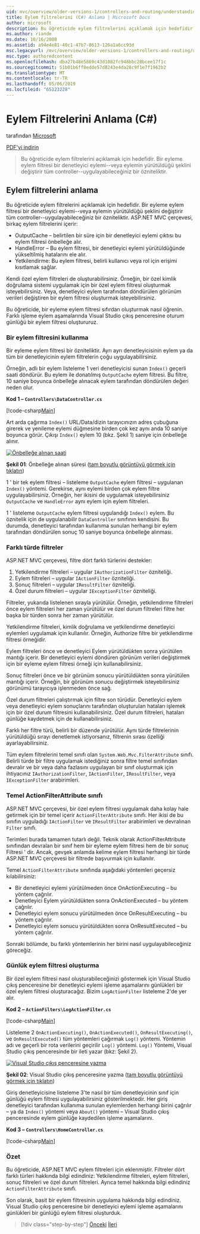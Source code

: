 ```yaml
---
uid: mvc/overview/older-versions-1/controllers-and-routing/understanding-action-filters-cs
title: Eylem filtrelerini (C#) Anlama | Microsoft Docs
author: microsoft
description: Bu öğreticide eylem filtrelerini açıklamak için hedefidir. Bir eyleme eylem filtresi bir denetleyici eylemi--ya da tüm bir denetleyiciye uygulanan bir özniteliktir...
ms.author: riande
ms.date: 10/16/2008
ms.assetid: a94e4e81-40c1-47b7-8613-126a1a6cc93d
msc.legacyurl: /mvc/overview/older-versions-1/controllers-and-routing/understanding-action-filters-cs
msc.type: authoredcontent
ms.openlocfilehash: dba27b48e5869c43d1082fc948bbc28bcee17f1c
ms.sourcegitcommit: 51b01b6ff8edde57d8243e4da28c9f1e7f1962b2
ms.translationtype: MT
ms.contentlocale: tr-TR
ms.lasthandoff: 05/06/2019
ms.locfileid: "65123228"
---
```

# <a name="understanding-action-filters-c"></a>Eylem Filtrelerini Anlama (C#)

tarafından [Microsoft](https://github.com/microsoft)

[PDF'yi indirin](http://download.microsoft.com/download/e/f/3/ef3f2ff6-7424-48f7-bdaa-180ef64c3490/ASPNET_MVC_Tutorial_14_CS.pdf)

> Bu öğreticide eylem filtrelerini açıklamak için hedefidir. Bir eyleme eylem filtresi bir denetleyici eylemi--veya eylemin yürütüldüğü şeklini değiştirir tüm controller--uygulayabileceğiniz bir özniteliktir.

## <a name="understanding-action-filters"></a>Eylem filtrelerini anlama

Bu öğreticide eylem filtrelerini açıklamak için hedefidir. Bir eyleme eylem filtresi bir denetleyici eylemi--veya eylemin yürütüldüğü şeklini değiştirir tüm controller--uygulayabileceğiniz bir özniteliktir. ASP.NET MVC çerçevesi, birkaç eylem filtrelerini içerir:

- OutputCache – belirtilen bir süre için bir denetleyici eylemi çıktısı bu eylem filtresi önbelleğe alır.
- HandleError – Bu eylem filtresi, bir denetleyici eylemi yürütüldüğünde yükseltilmiş hatalarını ele alır.
- Yetkilendirme: Bu eylem filtresi, belirli kullanıcı veya rol için erişimi kısıtlamak sağlar.

Kendi özel eylem filtreleri de oluşturabilirsiniz. Örneğin, bir özel kimlik doğrulama sistemi uygulamak için bir özel eylem filtresi oluşturmak isteyebilirsiniz. Veya, denetleyici eylem tarafından döndürülen görünüm verileri değiştiren bir eylem filtresi oluşturmak isteyebilirsiniz.

Bu öğreticide, bir eyleme eylem filtresi sıfırdan oluşturmak nasıl öğrenin. Farklı işleme eylem aşamalarında Visual Studio çıkış penceresine oturum günlüğü bir eylem filtresi oluştururuz.

### <a name="using-an-action-filter"></a>Bir eylem filtresini kullanma

Bir eyleme eylem filtresi bir özniteliktir. Ayrı ayrı denetleyicisinin eylem ya da tüm bir denetleyicinin eylem filtrelerin çoğu uygulayabilirsiniz.

Örneğin, adlı bir eylem listeleme 1 veri denetleyicisi sunan `Index()` geçerli saati döndürür. Bu eylem ile donatılmış `OutputCache` eylem filtresi. Bu filtre, 10 saniye boyunca önbelleğe alınacak eylem tarafından döndürülen değeri neden olur.

**Kod 1 – `Controllers\DataController.cs`**

[!code-csharp[Main](understanding-action-filters-cs/samples/sample1.cs)]

Art arda çağırma `Index()` URL/Data/dizin tarayıcınızın adres çubuğuna girerek ve yenileme eylemi düğmesine birden çok kez aynı anda 10 saniye boyunca görür. Çıkışı `Index()` eylem 10 (bkz. Şekil 1) saniye için önbelleğe alınır.

[![Önbelleğe alınan saati](understanding-action-filters-cs/_static/image2.png)](understanding-action-filters-cs/_static/image1.png)

**Şekil 01**: Önbelleğe alınan süresi ([tam boyutlu görüntüyü görmek için tıklatın](understanding-action-filters-cs/_static/image3.png))

1 ' bir tek eylem filtresi – listeleme `OutputCache` eylem filtresi – uygulanan `Index()` yöntemi. Gerekirse, aynı eylemi birden çok eylem filtre uygulayabilirsiniz. Örneğin, her ikisini de uygulamak isteyebilirsiniz `OutputCache` ve `HandleError` aynı eylem için eylem filtreleri.

1 ' listeleme `OutputCache` eylem filtresi uygulandığı `Index()` eylem. Bu öznitelik için de uygulanabilir `DataController` sınıfının kendisini. Bu durumda, denetleyici tarafından kullanıma sunulan herhangi bir eylem tarafından döndürülen sonuç 10 saniye boyunca önbelleğe alınması.

### <a name="the-different-types-of-filters"></a>Farklı türde filtreler

ASP.NET MVC çerçevesi, filtre dört farklı türlerini destekler:

1. Yetkilendirme filtreleri – uygular `IAuthorizationFilter` özniteliği.
2. Eylem filtreleri – uygular `IActionFilter` özniteliği.
3. Sonuç filtreleri – uygular `IResultFilter` özniteliği.
4. Özel durum filtreleri – uygular `IExceptionFilter` özniteliği.

Filtreler, yukarıda listelenen sırayla yürütülür. Örneğin, yetkilendirme filtreleri önce eylem filtreleri her zaman yürütülür ve özel durum filtreleri filtre her başka bir türden sonra her zaman yürütülür.

Yetkilendirme filtreleri, kimlik doğrulama ve yetkilendirme denetleyici eylemleri uygulamak için kullanılır. Örneğin, Authorize filtre bir yetkilendirme filtresi örneğidir.

Eylem filtreleri önce ve denetleyici Eylem yürütüldükten sonra yürütülen mantığı içerir. Bir denetleyici eylemi döndüren görünüm verileri değiştirmek için bir eyleme eylem filtresi örneği için kullanabilirsiniz.

Sonuç filtreleri önce ve bir görünüm sonucu yürütüldükten sonra yürütülen mantığı içerir. Örneğin, bir görünüm sonucu değiştirmek isteyebilirsiniz görünümü tarayıcıya işlenmeden önce sağ.

Özel durum filtreleri çalıştırmak için filtre son türüdür. Denetleyici eylem veya denetleyici eylem sonuçlarını tarafından oluşturulan hataları işlemek için bir özel durum filtresini kullanabilirsiniz. Özel durum filtreleri, hataları günlüğe kaydetmek için de kullanabilirsiniz.

Farklı her filtre türü, belirli bir düzende yürütülür. Aynı türde filtrelerinin yürütüldüğü sırayı denetlemek istiyorsanız, filtrenin sırası özelliği ayarlayabilirsiniz.

Tüm eylem filtrelerini temel sınıfı olan `System.Web.Mvc.FilterAttribute` sınıfı. Belirli türde bir filtre uygulamak istediğiniz sonra filtre temel sınıfından devralır ve bir veya daha fazlasını uygulayan bir sınıf oluşturmak için ihtiyacınız `IAuthorizationFilter`, `IActionFilter`, `IResultFilter`, veya `IExceptionFilter` arabirimleri.

### <a name="the-base-actionfilterattribute-class"></a>Temel ActionFilterAttribute sınıfı

ASP.NET MVC çerçevesi, bir özel eylem filtresi uygulamak daha kolay hale getirmek için bir temel içerir `ActionFilterAttribute` sınıfı. Her ikisi de bu sınıfın uyguladığı `IActionFilter` ve `IResultFilter` arabirimleri ve devralınan `Filter` sınıfı.

Terimleri burada tamamen tutarlı değil. Teknik olarak ActionFilterAttribute sınıfından devralan bir sınıf hem bir eyleme eylem filtresi hem de bir sonuç Filtresi ' dir. Ancak, gevşek anlamda kelime eylem filtresi herhangi bir türde ASP.NET MVC çerçevesi bir filtrede başvurmak için kullanılır.

Temel `ActionFilterAttribute` sınıfında aşağıdaki yöntemleri geçersiz kılabilirsiniz:

- Bir denetleyici eylemi yürütülmeden önce OnActionExecuting – bu yöntem çağrılır.
- Denetleyici Eylem yürütüldükten sonra OnActionExecuted – bu yöntem çağrılır.
- Denetleyici eylem sonucu yürütülmeden önce OnResultExecuting – bu yöntem çağrılır.
- Denetleyici eylem sonucu yürütüldükten sonra OnResultExecuted – bu yöntem çağrılır.

Sonraki bölümde, bu farklı yöntemlerinin her birini nasıl uygulayabileceğiniz göreceğiz.

### <a name="creating-a-log-action-filter"></a>Günlük eylem filtresi oluşturma

Bir özel eylem filtresi nasıl oluşturabileceğinizi göstermek için Visual Studio çıkış penceresine bir denetleyici eylemi işleme aşamalarını günlükleri bir özel eylem filtresi oluşturacağız. Bizim `LogActionFilter` listeleme 2'de yer alır.

**Kod 2 – `ActionFilters\LogActionFilter.cs`**

[!code-csharp[Main](understanding-action-filters-cs/samples/sample2.cs)]

Listeleme 2 `OnActionExecuting()`, `OnActionExecuted()`, `OnResultExecuting()`, ve `OnResultExecuted()` tüm yöntemleri çağırmak `Log()` yöntemi. Yöntemin adı ve geçerli bir rota verilerini geçirilir `Log()` yöntemi. `Log()` Yöntemi, Visual Studio çıkış penceresinde bir ileti yazar (bkz: Şekil 2).

[![Visual Studio çıkış penceresine yazma](understanding-action-filters-cs/_static/image5.png)](understanding-action-filters-cs/_static/image4.png)

**Şekil 02**: Visual Studio çıkış penceresine yazma ([tam boyutlu görüntüyü görmek için tıklatın](understanding-action-filters-cs/_static/image6.png))

Giriş denetleyicisine listeleme 3'te nasıl bir tüm denetleyicinin sınıf için günlüğü eylem filtresi uygulayabilirsiniz gösterilmektedir. Her giriş denetleyici tarafından kullanıma sunulan eylemlerden herhangi birini çağrılır – ya da `Index()` yöntemi veya `About()` yöntemi – Visual Studio çıkış penceresinde eylem günlüğe kaydedilen işleme aşamalarını.

**Kod 3 – `Controllers\HomeController.cs`**

[!code-csharp[Main](understanding-action-filters-cs/samples/sample3.cs)]

### <a name="summary"></a>Özet

Bu öğreticide, ASP.NET MVC eylem filtreleri için eklenmiştir. Filtreler dört farklı türleri hakkında bilgi edindiniz: Yetkilendirme filtreleri, eylem filtreleri, sonuç filtreleri ve özel durum filtreleri. Ayrıca temel hakkında bilgi edindiniz `ActionFilterAttribute` sınıfı.

Son olarak, basit bir eylem filtresinin uygulama hakkında bilgi edindiniz. Visual Studio çıkış penceresine bir denetleyici eylemi işleme aşamalarını günlükleri bir günlüğü eylem filtresi oluşturduk.

> [!div class="step-by-step"]
> [Önceki](asp-net-mvc-routing-overview-cs.md)
> [İleri](improving-performance-with-output-caching-cs.md)
